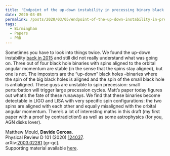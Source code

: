 ```yaml
---
title: 'Endpoint of the up-down instability in precessing binary black holes'
date: 2020-03-05
permalink: /posts/2020/03/05/endpoint-of-the-up-down-instability-in-precessing-binary-black-holes
tags:
  - Birmingham
  - Papers
  - PRD
---
```


Sometimes you have to look into things twice. We found the up-down instability [back in 2015](<../../../../../index.html?p=2102>) and still did not really understand what was going on. Three out of four black hole binaries with spins aligned to the orbital angular momentum are stable (in the sense that the spins stay aligned), but one is not. The impostors are the “up-down” black holes –binaries where the spin of the big black holes is aligned and the spin of the small black hole is antialigned. These guys are unstable to spin precession: small perturbation will trigger large precession cycles. Matt’s paper today figures out what’s the fate of these runaways. We find that these binaries become detectable in LIGO and LISA with very specific spin configurations: the two spins are aligned with each other and equally misaligned with the orbital angular momentum. There’s a lot of interesting maths in this draft (my first paper with a proof by contradiction!) as well as some astrophysics (for you, AGN disks lover). 

Matthew Mould, **Davide Gerosa**.  
Physical Review D 101 (2020) [124037](<https://journals.aps.org/prd/abstract/10.1103/PhysRevD.101.124037>).  
arXiv:[2003.02281](<https://arxiv.org/abs/2003.02281>) [gr-qc].  
Supporting material available [here](<../../../../../index.html?p=224>).

